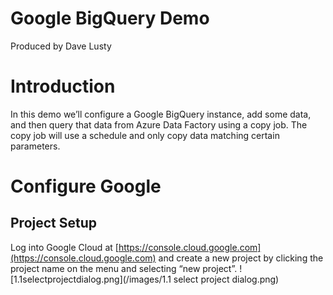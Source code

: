 # Google BigQuery Demo
Produced by Dave Lusty
# Introduction
In this demo we’ll configure a Google BigQuery instance, add some data, and then query that data from Azure Data Factory using a copy job. The copy job will use a schedule and only copy data matching certain parameters.
# Configure Google
## Project Setup
Log into Google Cloud at [https://console.cloud.google.com](https://console.cloud.google.com) and create a new project by clicking the project name on the menu and selecting “new project”.
![1.1selectprojectdialog.png](/images/1.1 select project dialog.png)
